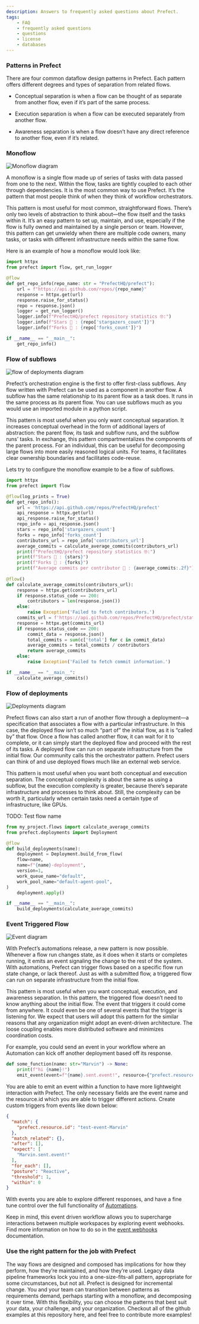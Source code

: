 ```yaml
---
description: Answers to frequently asked questions about Prefect.
tags:
    - FAQ
    - frequently asked questions
    - questions
    - license
    - databases
---
```






### Patterns in Prefect
There are four common dataflow design patterns in Prefect. Each pattern offers different degrees and types of separation from related flows.

 - Conceptual separation is when a flow can be thought of as separate from another flow, even if it’s part of the same process.

 - Execution separation is when a flow can be executed separately from another flow.

 - Awareness separation is when a flow doesn’t have any direct reference to another flow, even if it’s related.



### Monoflow
![Monoflow diagram](/img/guides/monoflow.png)

A monoflow is a single flow made up of series of tasks with data passed from one to the next. Within the flow, tasks are tightly coupled to each other through dependencies. It is the most common way to use Prefect. It’s the pattern that most people think of when they think of workflow orchestrators.

This pattern is most useful for most common, straightforward flows. There’s only two levels of abstraction to think about—the flow itself and the tasks within it. It’s an easy pattern to set up, maintain, and use, especially if the flow is fully owned and maintained by a single person or team. However, this pattern can get unwieldy when there are multiple code owners, many tasks, or tasks with different infrastructure needs within the same flow.

Here is an example of how a monoflow would look like:
```python
import httpx
from prefect import flow, get_run_logger

@flow
def get_repo_info(repo_name: str = "PrefectHQ/prefect"):
    url = f"https://api.github.com/repos/{repo_name}"
    response = httpx.get(url)
    response.raise_for_status()
    repo = response.json()
    logger = get_run_logger()
    logger.info(f"PrefectHQ/prefect repository statistics 🤓:")
    logger.info(f"Stars 🌠 : {repo['stargazers_count']}")
    logger.info(f"Forks 🍴 : {repo['forks_count']}")

if __name__ == "__main__":
    get_repo_info()
```

### Flow of subflows
![flow of deployments diagram](img/guides/subflow.png)

Prefect’s orchestration engine is the first to offer first-class subflows. Any flow written with Prefect can be used as a component in another flow. A subflow has the same relationship to its parent flow as a task does. It runs in the same process as its parent flow. You can use subflows much as you would use an imported module in a python script.

This pattern is most useful when you only want conceptual separation. It increases conceptual overhead in the form of additional layers of abstraction: the parent flow, its task and subflow runs, and the subflow runs’ tasks. In exchange, this pattern compartmentalizes the components of the parent process. For an individual, this can be useful for decomposing large flows into more easily reasoned logical units. For teams, it facilitates clear ownership boundaries and facilitates code-reuse.

Lets try to configure the monoflow example to be a flow of subflows. 
```python
import httpx
from prefect import flow

@flow(log_prints = True)
def get_repo_info():
    url = 'https://api.github.com/repos/PrefectHQ/prefect'
    api_response = httpx.get(url)
    api_response.raise_for_status()
    repo_info = api_response.json()
    stars = repo_info['stargazers_count']
    forks = repo_info['forks_count']
    contributors_url = repo_info['contributors_url']
    average_commits = calculate_average_commits(contributors_url)
    print(f"PrefectHQ/prefect repository statistics 🤓:")
    print(f"Stars 🌠 : {stars}")
    print(f"Forks 🍴 : {forks}")
    print(f"Average commits per contributor 💌 : {average_commits:.2f}")
    
@flow()
def calculate_average_commits(contributors_url):
    response = httpx.get(contributors_url)
    if response.status_code == 200:
        contributors = len(response.json())
    else:
        raise Exception('Failed to fetch contributors.')      
    commits_url = f'https://api.github.com/repos/PrefectHQ/prefect/stats/contributors'
    response = httpx.get(commits_url)
    if response.status_code == 200:
        commit_data = response.json()
        total_commits = sum(c['total'] for c in commit_data)
        average_commits = total_commits / contributors
        return average_commits
    else:
        raise Exception('Failed to fetch commit information.')

if __name__ == "__main__":
    calculate_average_commits()
```

### Flow of deployments
![Deployments diagram](img/guides/deployment.png)

Prefect flows can also start a run of another flow through a deployment—a specification that associates a flow with a particular infrastructure. In this case, the deployed flow isn’t so much “part of” the initial flow, as it is “called by” that flow. Once a flow has called another flow, it can wait for it to complete, or it can simply start the deployed flow and proceed with the rest of its tasks. A deployed flow can run on separate infrastructure from the initial flow. Our community calls this the orchestrator pattern. Prefect users can think of and use deployed flows much like an external web service.

This pattern is most useful when you want both conceptual and execution separation. The conceptual complexity is about the same as using a subflow, but the execution complexity is greater, because there’s separate infrastructure and processes to think about. Still, the complexity can be worth it, particularly when certain tasks need a certain type of infrastructure, like GPUs.

TODO: Test flow name

```python
from my_project.flows import calculate_average_commits
from prefect.deployments import Deployment

@flow
def build_deployments(name):
    deployment = Deployment.build_from_flow(
    flow=name,
    name=f"{name}-deployment", 
    version=1, 
    work_queue_name="default",
    work_pool_name="default-agent-pool",
)
    deployment.apply()

if __name__ == "__main__":
    build_deployments(calculate_average_commits)
```

### Event Triggered Flow

![Event diagram](img/guides/event.png)

With Prefect’s automations release, a new pattern is now possible. Whenever a flow run changes state, as it does when it starts or completes running, it emits an event signaling the change to the rest of the system. With automations, Prefect can trigger flows based on a specific flow run state change, or lack thereof. Just as with a submitted flow, a triggered flow can run on separate infrastructure from the initial flow.

This pattern is most useful when you want conceptual, execution, and awareness separation. In this pattern, the triggered flow doesn’t need to know anything about the initial flow. The event that triggers it could come from anywhere. It could even be one of several events that the trigger is listening for. We expect that users will adopt this pattern for the similar reasons that any organization might adopt an event-driven architecture. The loose coupling enables more distributed software and minimizes coordination costs.

For example, you could send an event in your workflow where an Automation can kick off another deployment based off its response. 

```python
def some_function(name: str="Marvin") -> None:
    print(f"hi {name}!")
    emit_event(event=f"{name}.sent.event!", resource={"prefect.resource.id": f"test-event-{name}"})

```
You are able to emit an event within a function to have more lightweight interaction with Prefect. The only necessary fields are the event name and the resource.id which you are able to trigger different actions. Create custom triggers from events like down below:
```json
{
  "match": {
    "prefect.resource.id": "test-event-Marvin"
  },
  "match_related": {},
  "after": [],
  "expect": [
    "Marvin.sent.event!"
  ],
  "for_each": [],
  "posture": "Reactive",
  "threshold": 1,
  "within": 0
}
``` 

With events you are able to explore different responses, and have a fine tune control over the full functionality of [Automations](https://docs.prefect.io/2.10.21/cloud/automations/).

Keep in mind, this event driven workflow allows you to supercharge interactions between multiple workspaces by exploring event webhooks. Find more information on how to do so in the [event webhooks](https://docs.prefect.io/2.10.21/cloud/webhooks/#webhook-templates) documentation. 

### Use the right pattern for the job with Prefect
The way flows are designed and composed has implications for how they perform, how they’re maintained, and how they’re used. Legacy data pipeline frameworks lock you into a one-size-fits-all pattern, appropriate for some circumstances, but not all. Prefect is designed for incremental change. You and your team can transition between patterns as requirements demand, perhaps starting with a monoflow, and decomposing it over time. With this flexibility, you can choose the patterns that best suit your data, your challenge, and your organization. Checkout all of the github examples at this repository here, and feel free to contribute more examples!